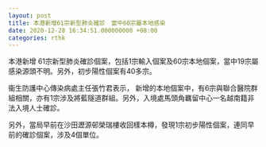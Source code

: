 ```yaml
---
layout: post
title: 本港新增61宗新型肺炎確診　當中60宗屬本地感染
date: 2020-12-28 16:34:51.000000000 +08:00
categories: rthk
---
```


本港新增 61宗新型肺炎確診個案，包括1宗輸入個案及60宗本地個案，當中19宗屬感染源頭不明。另外，初步陽性個案有40多宗。

衞生防護中心傳染病處主任張竹君表示， 新增的本地個案中，有6宗與聯合醫院群組相關，亦有1宗涉及將藍隧道群組。另外，入境處馬頭角羈留中心一名越南籍非法入境人士確診。 

另外，當局早前在沙田瀝源邨榮瑞樓收回樣本樽，發現1宗初步陽性個案，連同早前的確診個案，涉及4個單位。

